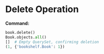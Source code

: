 # Delete Operation
**Command:**
```python
book.delete()
Book.objects.all()
[]  # Empty QuerySet, confirming deletion
(1, {'bookshelf.Book': 1})
